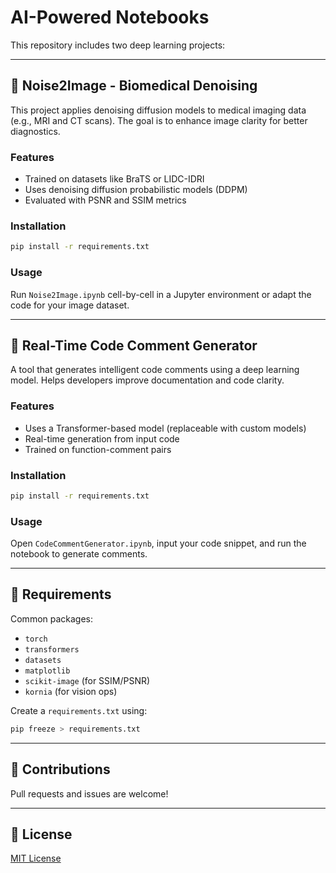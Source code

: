 # AI-Powered Notebooks

This repository includes two deep learning projects:

---

## 📘 Noise2Image - Biomedical Denoising

This project applies denoising diffusion models to medical imaging data (e.g., MRI and CT scans). The goal is to enhance image clarity for better diagnostics.

### Features
- Trained on datasets like BraTS or LIDC-IDRI
- Uses denoising diffusion probabilistic models (DDPM)
- Evaluated with PSNR and SSIM metrics

### Installation
```bash
pip install -r requirements.txt
```

### Usage
Run `Noise2Image.ipynb` cell-by-cell in a Jupyter environment or adapt the code for your image dataset.

---

## 🧠 Real-Time Code Comment Generator

A tool that generates intelligent code comments using a deep learning model. Helps developers improve documentation and code clarity.

### Features
- Uses a Transformer-based model (replaceable with custom models)
- Real-time generation from input code
- Trained on function-comment pairs

### Installation
```bash
pip install -r requirements.txt
```

### Usage
Open `CodeCommentGenerator.ipynb`, input your code snippet, and run the notebook to generate comments.

---

## 🔧 Requirements

Common packages:
- `torch`
- `transformers`
- `datasets`
- `matplotlib`
- `scikit-image` (for SSIM/PSNR)
- `kornia` (for vision ops)

Create a `requirements.txt` using:
```bash
pip freeze > requirements.txt
```

---

## 🙌 Contributions

Pull requests and issues are welcome!

---

## 📜 License

[MIT License](LICENSE)
